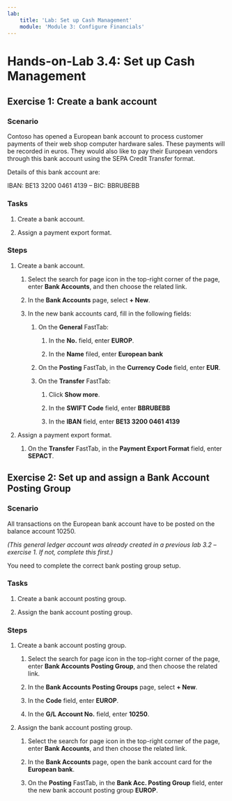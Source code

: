 ```yaml
---
lab:
    title: 'Lab: Set up Cash Management'
    module: 'Module 3: Configure Financials'
---
```


Hands-on-Lab 3.4: Set up Cash Management
===================================

Exercise 1: Create a bank account
---------------------------------

### Scenario

Contoso has opened a European bank account to process customer payments of their
web shop computer hardware sales. These payments will be recorded in euros. They
would also like to pay their European vendors through this bank account using
the SEPA Credit Transfer format.

Details of this bank account are:

IBAN: BE13 3200 0461 4139 – BIC: BBRUBEBB

### **Tasks**

1.  Create a bank account.

2.  Assign a payment export format.

### Steps

1.  Create a bank account.

    1.  Select the search for page icon in the top-right corner of the page,
        enter **Bank Accounts**, and then choose the related link.

    2.  In the **Bank Accounts** page, select **+ New**.

    3.  In the new bank accounts card, fill in the following fields:

        1.  On the **General** FastTab:

            1.  In the **No.** field, enter **EUROP**.

            2.  In the **Name** filed, enter **European bank**

        2.  On the **Posting** FastTab, in the **Currency Code** field, enter
            **EUR**.

        3.  On the **Transfer** FastTab:

            1.  Click **Show more**.

            2.  In the **SWIFT Code** field, enter **BBRUBEBB**

            3.  In the **IBAN** field, enter **BE13 3200 0461 4139**

2.  Assign a payment export format.

    1.  On the **Transfer** FastTab, in the **Payment Export Format** field,
        enter **SEPACT**.

Exercise 2: Set up and assign a Bank Account Posting Group
----------------------------------------------------------

### Scenario

All transactions on the European bank account have to be posted on the balance
account 10250.

*(This general ledger account was already created in a previous lab 3.2 –
exercise 1. If not, complete this first.)*

You need to complete the correct bank posting group setup.

### Tasks

1.  Create a bank account posting group.

2.  Assign the bank account posting group.

### Steps

1.  Create a bank account posting group.

    1.  Select the search for page icon in the top-right corner of the page,
        enter **Bank Accounts Posting Group**, and then choose the related link.

    2.  In the **Bank Accounts Posting Groups** page, select **+ New**.

    3.  In the **Code** field, enter **EUROP**.

    4.  In the **G/L Account No.** field, enter **10250**.

2.  Assign the bank account posting group.

    1.  Select the search for page icon in the top-right corner of the page,
        enter **Bank Accounts**, and then choose the related link.

    2.  In the **Bank Accounts** page, open the bank account card for the
        **European bank**.

    3.  On the **Posting** FastTab, in the **Bank Acc. Posting Group** field,
        enter the new bank account posting group **EUROP**.


